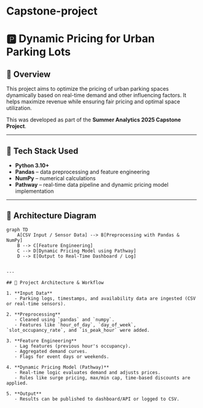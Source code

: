 # Capstone-project

# 🅿️ Dynamic Pricing for Urban Parking Lots

## 🚀 Overview

This project aims to optimize the pricing of urban parking spaces dynamically based on real-time demand and other influencing factors. It helps maximize revenue while ensuring fair pricing and optimal space utilization.

This was developed as part of the **Summer Analytics 2025 Capstone Project**.

---

## 🧰 Tech Stack Used

- **Python 3.10+**
- **Pandas** – data preprocessing and feature engineering
- **NumPy** – numerical calculations
- **Pathway** – real-time data pipeline and dynamic pricing model implementation

---

## 🧱 Architecture Diagram


```mermaid
graph TD
    A[CSV Input / Sensor Data] --> B[Preprocessing with Pandas & NumPy]
    B --> C[Feature Engineering]
    C --> D[Dynamic Pricing Model using Pathway]
    D --> E[Output to Real-Time Dashboard / Log]


---

## 🧠 Project Architecture & Workflow

1. **Input Data**
   - Parking logs, timestamps, and availability data are ingested (CSV or real-time sensors).

2. **Preprocessing**
   - Cleaned using `pandas` and `numpy`.
   - Features like `hour_of_day`, `day_of_week`, `slot_occupancy_rate`, and `is_peak_hour` were added.

3. **Feature Engineering**
   - Lag features (previous hour's occupancy).
   - Aggregated demand curves.
   - Flags for event days or weekends.

4. **Dynamic Pricing Model (Pathway)**
   - Real-time logic evaluates demand and adjusts prices.
   - Rules like surge pricing, max/min cap, time-based discounts are applied.

5. **Output**
   - Results can be published to dashboard/API or logged to CSV.

